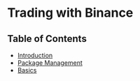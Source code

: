 # Trading with Binance

## Table of Contents

- [Introduction](docs/introduction.md)
- [Package Management](docs/package-management.md)
- [Basics](src/basics.ipynb)
